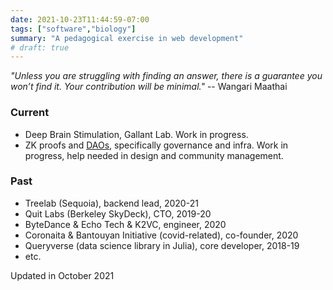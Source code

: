 ```yaml
---
date: 2021-10-23T11:44:59-07:00
tags: ["software","biology"]
summary: "A pedagogical exercise in web development"
# draft: true
---
```


*"Unless you are struggling with finding an answer, there is a guarantee you won’t find it. Your contribution will be minimal."* -- Wangari Maathai
### Current

- Deep Brain Stimulation, Gallant Lab. Work in progress.
- ZK proofs and [DAOs](https://www.investopedia.com/tech/what-dao/), specifically governance and infra. Work in progress, help needed in design and community management.

### Past

- Treelab (Sequoia), backend lead, 2020-21
- Quit Labs (Berkeley SkyDeck), CTO, 2019-20
- ByteDance & Echo Tech & K2VC, engineer, 2020
- Coronaita & Bantouyan Initiative (covid-related), co-founder, 2020
- Queryverse (data science library in Julia), core developer, 2018-19
- etc.

Updated in October 2021